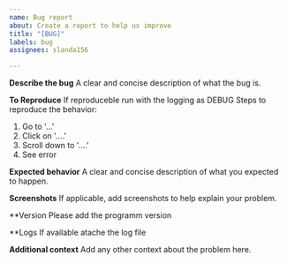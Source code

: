 ```yaml
---
name: Bug report
about: Create a report to help us improve
title: "[BUG]"
labels: bug
assignees: slanda156

---
```


**Describe the bug**
A clear and concise description of what the bug is.

**To Reproduce**
If reproduceble run with the logging as DEBUG
Steps to reproduce the behavior:
1. Go to '...'
2. Click on '....'
3. Scroll down to '....'
4. See error

**Expected behavior**
A clear and concise description of what you expected to happen.

**Screenshots**
If applicable, add screenshots to help explain your problem.

**Version
Please add the programm version

**Logs
If available atache the log file

**Additional context**
Add any other context about the problem here.

